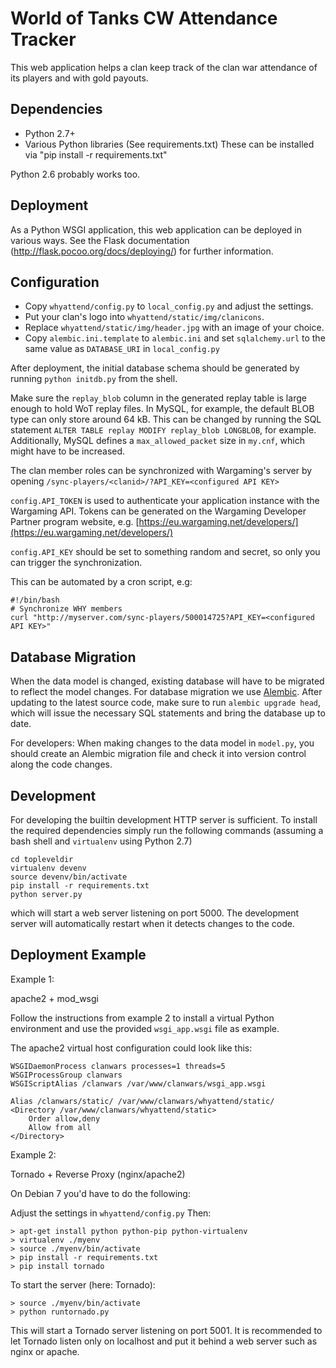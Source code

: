 World of Tanks CW Attendance Tracker
====================================

This web application helps a clan keep track of the clan war
attendance of its players and with gold payouts.

Dependencies
------------

* Python 2.7+
* Various Python libraries (See requirements.txt)
  These can be installed via "pip install -r requirements.txt"

Python 2.6 probably works too.

Deployment
----------

As a Python WSGI application, this web application can be deployed in
various ways.
See the Flask documentation (http://flask.pocoo.org/docs/deploying/) for
further information.

Configuration
-------------

* Copy `whyattend/config.py` to `local_config.py` and adjust the settings.
* Put your clan's logo into `whyattend/static/img/clanicons`.
* Replace `whyattend/static/img/header.jpg` with an image of your choice.
* Copy `alembic.ini.template` to `alembic.ini` and set `sqlalchemy.url` to the same value as `DATABASE_URI`
  in `local_config.py`

After deployment, the initial database schema should be generated by
running `python initdb.py` from the shell.

Make sure the `replay_blob` column in the generated replay table is large enough to hold
WoT replay files. In MySQL, for example, the default BLOB type can only store
around 64 kB. This can be changed by running the SQL statement
`ALTER TABLE replay MODIFY replay_blob LONGBLOB`, for example. Additionally, MySQL
defines a `max_allowed_packet` size in `my.cnf`, which might have to be increased.

The clan member roles can be synchronized with Wargaming's server by
opening `/sync-players/<clanid>/?API_KEY=<configured API KEY>`

`config.API_TOKEN` is used to authenticate your application instance with the Wargaming API.
Tokens can be generated on the Wargaming Developer Partner program website, e.g.
[https://eu.wargaming.net/developers/](https://eu.wargaming.net/developers/)

`config.API_KEY` should be set to something random and secret, so only you
can trigger the synchronization.

This can be automated by a cron script, e.g:

    #!/bin/bash
    # Synchronize WHY members
    curl "http://myserver.com/sync-players/500014725?API_KEY=<configured API KEY>"

Database Migration
------------------

When the data model is changed, existing database will have to be migrated to reflect the model changes.
For database migration we use [Alembic](http://alembic.readthedocs.org/). After updating to the latest source code,
make sure to run `alembic upgrade head`, which will issue the necessary SQL statements and bring the database
up to date.

For developers: When making changes to the data model in `model.py`, you should create an Alembic migration file and
check it into version control along the code changes.

Development
-----------

For developing the builtin development HTTP server is sufficient. To install the required dependencies
simply run the following commands (assuming a bash shell and `virtualenv` using Python 2.7)

    cd topleveldir
    virtualenv devenv
    source devenv/bin/activate
    pip install -r requirements.txt
    python server.py

which will start a web server listening on port 5000. The development server will automatically
restart when it detects changes to the code.

Deployment Example
------------------

Example 1:

apache2 + mod_wsgi

Follow the instructions from example 2 to install a virtual Python environment
and use the provided `wsgi_app.wsgi` file as example.

The apache2 virtual host configuration could look like this:

    WSGIDaemonProcess clanwars processes=1 threads=5
    WSGIProcessGroup clanwars
    WSGIScriptAlias /clanwars /var/www/clanwars/wsgi_app.wsgi

    Alias /clanwars/static/ /var/www/clanwars/whyattend/static/
    <Directory /var/www/clanwars/whyattend/static>
        Order allow,deny
        Allow from all
    </Directory>

Example 2:

Tornado + Reverse Proxy (nginx/apache2)

On Debian 7 you'd have to do the following:

Adjust the settings in `whyattend/config.py` Then:

    > apt-get install python python-pip python-virtualenv
    > virtualenv ./myenv
    > source ./myenv/bin/activate
    > pip install -r requirements.txt
    > pip install tornado

To start the server (here: Tornado):

    > source ./myenv/bin/activate
    > python runtornado.py

This will start a Tornado server listening on port 5001. It
is recommended to let Tornado listen only on localhost and put
it behind a web server such as nginx or apache.
